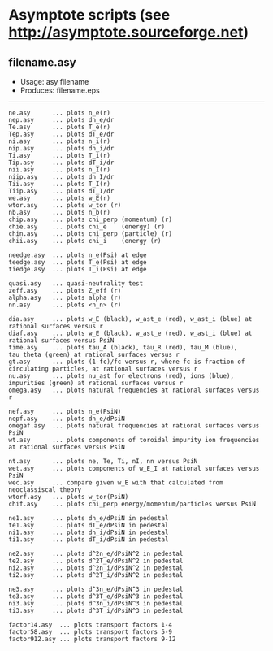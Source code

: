 # Asymptote scripts (see http://asymptote.sourceforge.net)

## filename.asy
- Usage:   asy filename
- Produces:  filename.eps
---

	ne.asy      ... plots n_e(r)
	nep.asy     ... plots dn_e/dr 
	Te.asy      ... plots T_e(r)
	Tep.asy     ... plots dT_e/dr 
	ni.asy      ... plots n_i(r)
	nip.asy     ... plots dn_i/dr 
	Ti.asy      ... plots T_i(r)
	Tip.asy     ... plots dT_i/dr 
	nii.asy     ... plots n_I(r)
	niip.asy    ... plots dn_I/dr 
	Tii.asy     ... plots T_I(r)
	Tiip.asy    ... plots dT_I/dr 
	we.asy      ... plots w_E(r)
	wtor.asy    ... plots w_tor (r)
	nb.asy      ... plots n_b(r)
	chip.asy    ... plots chi_perp (momentum) (r)
	chie.asy    ... plots chi_e    (energy) (r)
	chin.asy    ... plots chi_perp (particle) (r)
	chii.asy    ... plots chi_i    (energy (r)

	needge.asy  ... plots n_e(Psi) at edge
	teedge.asy  ... plots T_e(Psi) at edge
	tiedge.asy  ... plots T_i(Psi) at edge

	quasi.asy   ... quasi-neutrality test
	zeff.asy    ... plots Z_eff (r)
	alpha.asy   ... plots alpha (r)
	nn.asy      ... plots <n_n> (r)

	dia.asy     ... plots w_E (black), w_ast_e (red), w_ast_i (blue) at rational surfaces versus r
	diaf.asy    ... plots w_E (black), w_ast_e (red), w_ast_i (blue) at rational surfaces versus PsiN
	time.asy    ... plots tau_A (black), tau_R (red), tau_M (blue), tau_theta (green) at rational surfaces versus r
	gt.asy      ... plots (1-fc)/fc versus r, where fc is fraction of circulating particles, at rational surfaces versus r
	nu.asy      ... plots nu_ast for electrons (red), ions (blue), impurities (green) at rational surfaces versus r
	omega.asy   ... plots natural frequencies at rational surfaces versus r

	nef.asy     ... plots n_e(PsiN)
	nepf.asy    ... plots dn_e/dPsiN 
	omegaf.asy  ... plots natural frequencies at rational surfaces versus PsiN
	wt.asy      ... plots components of toroidal impurity ion frequencies at rational surfaces versus PsiN

	nt.asy      ... plots ne, Te, Ti, nI, nn versus PsiN
	wet.asy     ... plots components of w_E_I at rational surfaces versus PsiN
	wec.asy     ... compare given w_E with that calculated from neoclassiscal theory
	wtorf.asy   ... plots w_tor(PsiN)
	chif.asy    ... plots chi_perp energy/momentum/particles versus PsiN
	
	ne1.asy     ... plots dn_e/dPsiN in pedestal
	te1.asy     ... plots dT_e/dPsiN in pedestal
	ni1.asy     ... plots dn_i/dPsiN in pedestal
	ti1.asy     ... plots dT_i/dPsiN in pedestal

	ne2.asy     ... plots d^2n_e/dPsiN^2 in pedestal
	te2.asy     ... plots d^2T_e/dPsiN^2 in pedestal
	ni2.asy     ... plots d^2n_i/dPsiN^2 in pedestal
	ti2.asy     ... plots d^2T_i/dPsiN^2 in pedestal

	ne3.asy     ... plots d^3n_e/dPsiN^3 in pedestal
	te3.asy     ... plots d^3T_e/dPsiN^3 in pedestal
	ni3.asy     ... plots d^3n_i/dPsiN^3 in pedestal
	ti3.asy     ... plots d^3T_i/dPsiN^3 in pedestal
	
	factor14.asy  ... plots transport factors 1-4
	factor58.asy  ... plots transport factors 5-9
	factor912.asy ... plots transport factors 9-12
	


